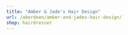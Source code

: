 ```yaml
---
title: "Amber & Jade's Hair Design"
url: /aberdeen/amber-and-jades-hair-design/
shop: hairdresser
---
```

